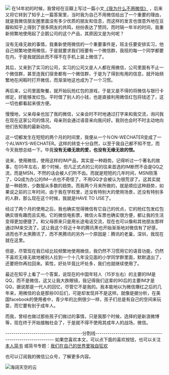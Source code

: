 ![](http://upload-images.jianshu.io/upload_images/48180-ad7c1a6646fa0a0e?imageMogr2/auto-orient/strip%7CimageView2/2/w/1240)
在14年初的时候，我曾经在豆瓣上写过一篇小文[《我为什么不用微信》](http://www.douban.com/note/335273033/) ，后来又将它转到了知乎上一篇答案里，当时我为自己不用微信给出了一个重要的理由，就是我微信朋友圈里面没有多少优质的朋友和信息，而这样的发言也很意外地在豆瓣和知乎上得到了很多网友的共鸣，纷纷表达了赞同，而时隔一年半的时间，我重新频繁地使用起了企鹅公司的这个产品，其原因又是为何呢？

没有无缘无故的事情，我重新使用微信的一个重要事件是，班主任要安排实习，他自己频繁地使用微信，于是就要求我们班要有一个微信群，我班的每一个同学都要在内，于是我就因此而不得不在手机上装上微信了。

其后，又来到了实习的公司，实习的公司又是人人都在用微信，公司里面有不止一个微信群，甚至连我们宿舍都有一个微信群，于是为了得到有用的信息，就开始频繁地在闲暇时打开微信，而渐渐地这也成为了一个习惯。

再后来，公司里面聚餐，就开始玩抢红包的游戏，于是又是不得的将微信与银行卡绑定，好能够发红包。平时借了别人的小钱，也是直接利用微信红包将钱还了，这一切也都看起来很方便。

慢慢地，父亲母亲也加了我的微信，父亲会时不时地通过打字来和我交流，询问我在现在这家公司的情况，母亲则会通过语音来向我问好。我则也会时不时主动地向他们告知我的最新动向。

这一切都发生在短短的两个月的时间里，我便从一个ＮON-WECHATER变成了一个ALWAYS-WECHATER。这样的转变十分自然，以至于我自己都不知不觉，而今天我想总结一下。毕竟**没有无缘无故的爱，也没有无缘无故的恨。**

说来，使用微信，使用这样的IM产品，其实是一种趋势。记得听过一个著名的故事，在05年左右，那个时候，但凡正式点的公司的往来首选的IM断然不会是QQ之流，而是MSN，不然的话会被人们所不齿。而就是短短的几年时间，MSN陨落了，QQ成为办公的IM一点也不奇怪了，不用QQ才会被认为很荒谬了。这其实就是一种趋势，少数服从多数的趋势。而我两个月来所做的，就是顺应这种趋势，如果说之前的三年时间，由于我在学校里，还没有特别大的使用场景，还没有特别多的人群，那么现在这个时候，我就是HAVE TO USE了。

经过了两个月的使用之后，我也确实觉得微信有它自己的优点，它的抢红包发红包确实很有趣而且实用。它的微信电影票，微信火车票也确实很方便，都让我的生活变得更加便捷了。和父母原来只是用长途电话交流，现在也可以像和其他朋友那样通过IM来交流了。这让我这个将近十年的腾讯黑也开始渐渐地对微信有了好感，进而也不太黑腾讯了，而不黑腾讯的另外一个原因是：腾讯的老巢，深圳，我现在就在这里。

但是，尽管现在我已经比较频繁地使用微信，我仍然不习惯用它的语音功能，仍然不喜欢无缘无故地被别人拉到一个十几年没见面的小学同学群里面，默默退出了，还要把你再拉回来。索性，好处毕竟比坏处多，我们也就继续使用了。

最近在知乎上看了一个答案，说现在的中国年轻人（15岁左右）的主要的IM是QQ，而不是微信，这又让我大跌眼镜，我记得我们这辈的90后的主要IM才是QQ，据说那是一代人的回忆，尽管它不是我的。我本能地以为微信爆红之后的几年来，用微信的会是那些00后们，可是却发现并不是这样。就像是据分析，在美国facebook的使用者中，青少年的比例很少一样，孩子们总是有自己的空间来玩耍，而它要有别于成年人。

而我，曾经也做过那些孩子们做过的事情，只是我那个时候，选择的是新浪微博等，现在终于开始接触社会了，于是就不得不使用其成年人的战场，微信。




--------------------------------------分割线---------------------------------------------------------
如果您喜欢本文，可以点下面的喜欢按钮，也可以关注[本人简书](http://www.jianshu.com/users/1c26e9e36267/latest_articles)
或简书专题：[我们在自己的世界里独自狂欢](http://www.jianshu.com/collection/7b424559990a)

也可以订阅我的微信公众号，了解更多内容。

![海阔天空的云](http://upload-images.jianshu.io/upload_images/48180-a0c932d9584e9684.jpg?imageMogr2/auto-orient/strip%7CimageView2/2/w/1240)
